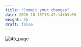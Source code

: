 ```yaml
---
title: "Commit your changes​"
date: 2020-10-15T18:47:14+03:00
weight: 45
draft: false
---
```


![45_page](/images/module1/45_page.png)